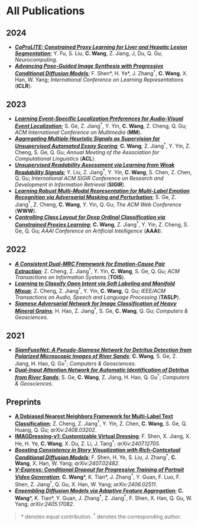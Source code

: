 # All Publications

## 2024

<!-- - ***Multi-Prompting Decoder Helps Better Language Understanding***; Z. Cheng\*, Z. Chen\*, Z. Jiang<sup>†</sup>, Y. Yin, **C. Wang**, S. Ge, Y. Liu, Q. Gu; *Conference on Empirical Methods in Natural Language Processing* (**EMNLP, Findings**). -->
- [***CoProLITE: Constrained Proxy Learning for Liver and Hepatic Lesion Segmentation***](https://doi.org/10.1016/j.neucom.2024.128014); Y. Fu, S. Liu, **C. Wang**, Z. Jiang, J, Du, Q. Gu; *Neurocomputing*.
- [***Advancing Pose-Guided Image Synthesis with Progressive Conditional Diffusion Models***](https://doi.org/10.48550/arXiv.2310.06313); F. Shen\*, H. Ye\*, J. Zhang<sup>†</sup>, **C. Wang**, X. Han, W. Yang; *International Conference on Learning Representations* (**ICLR**).

## 2023

- [***Learning Event-Specific Localization Preferences for Audio-Visual Event Localization***](https://doi.org/10.1145/3581783.3612506); S. Ge, Z. Jiang<sup>†</sup>, Y. Yin, **C. Wang**, Z. Cheng, Q. Gu; *ACM International Conference on Multimedia* (**MM**).
- [***Aggregating Multiple Heuristic Signals as Supervision for Unsupervised Automated Essay Scoring***](https://aclanthology.org/2023.acl-long.782/); **C. Wang**, Z. Jiang<sup>†</sup>, Y. Yin, Z. Cheng, S. Ge, Q. Gu; *Annual Meeting of the Association for Computational Linguistics* (**ACL**).
- [***Unsupervised Readability Assessment via Learning from Weak Readability Signals***](https://dl.acm.org/doi/10.1145/3539618.3591695); Y. Liu, Z. Jiang<sup>†</sup>, Y. Yin, **C. Wang**, S. Chen, Z. Chen, Q. Gu; *International ACM SIGIR Conference on Research and Development in Information Retrieval* (**SIGIR**).
- [***Learning Robust Multi-Modal Representation for Multi-Label Emotion Recognition via Adversarial Masking and Perturbation***](https://doi.org/10.1145/3543507.3583258); S. Ge, Z. Jiang<sup>†</sup>, Z. Cheng, **C. Wang**, Y. Yin, Q. Gu; *The ACM Web Conference* (**WWW**).
- [***Controlling Class Layout for Deep Ordinal Classification via Constrained Proxies Learning***](https://doi.org/10.1609/aaai.v37i2.25345); **C. Wang**, Z. Jiang<sup>†</sup>, Y. Yin, Z. Cheng, S. Ge, Q. Gu; *AAAI Conference on Artificial Intelligence* (**AAAI**).

## 2022

- [***A Consistent Dual-MRC Framework for Emotion-Cause Pair Extraction***](https://doi.org/10.1145/3558548); Z. Cheng, Z. Jiang<sup>†</sup>, Y. Yin, **C. Wang**, S. Ge, Q. Gu; *ACM Transactions on Information Systems* (**TOIS**).
- [***Learning to Classify Open Intent via Soft Labeling and Manifold Mixup***](https://doi.org/10.1109/TASLP.2022.3145308); Z. Cheng, Z. Jiang<sup>†</sup>, Y. Yin, **C. Wang**, Q. Gu; *IEEE/ACM Transactions on Audio, Speech and Language Processing* (**TASLP**).
- [***Siamese Adversarial Network for Image Classification of Heavy Mineral Grains***](https://doi.org/10.1016/j.cageo.2021.105016); H. Hao, Z. Jiang<sup>†</sup>, S. Ge, **C. Wang**, Q. Gu; *Computers & Geosciences*.

## 2021

- [***SiamFuseNet: A Pseudo-Siamese Network for Detritus Detection from Polarized Microscopic Images of River Sands***](https://doi.org/10.1016/j.cageo.2021.104912); **C. Wang**, S. Ge, Z. Jiang, H. Hao, Q. Gu<sup>†</sup>; *Computers & Geosciences*.
- [***Dual-Input Attention Network for Automatic Identification of Detritus from River Sands***](https://doi.org/10.1016/j.cageo.2021.104735); S. Ge, **C. Wang**, Z. Jiang, H. Hao, Q. Gu<sup>†</sup>; *Computers & Geosciences*.

## Preprints

- [**A Debiased Nearest Neighbors Framework for Multi-Label Text Classification**](); Z. Cheng, Z. Jiang<sup>†</sup>, Y. Yin, Z. Chen, **C. Wang**, S. Ge, Q. Huang, Q. Gu; *arXiv:2408.03202*.
- [**IMAGDressing-v1: Customizable Virtual Dressing**](https://arxiv.org/abs/2407.12705); F. Shen, X. Jiang, X. He, H. Ye, **C. Wang**, X. Du, Z. Li, J. Tang<sup>†</sup>; *arXiv:2407.12705*.
- [***Boosting Consistency in Story Visualization with Rich-Contextual Conditional Diffusion Models***](https://arxiv.org/abs/2407.02482); F. Shen, H. Ye, S. Liu, J. Zhang<sup>†</sup>, **C. Wang**, X. Han, W. Yang; *arXiv:2407.02482*.
- [***V-Express: Conditional Dropout for Progressive Training of Portrait Video Generation***](https://arxiv.org/abs/2406.02511); **C. Wang**\*, K. Tian\*, J. Zhang<sup>†</sup>, Y. Guan, F. Luo, F. Shen, Z. Jiang<sup>†</sup>, Q. Gu, X. Han, W. Yang; *arXiv:2406.02511*.
- [***Ensembling Diffusion Models via Adaptive Feature Aggregation***](https://arxiv.org/abs/2405.17082); **C. Wang**\*, K. Tian\*, Y. Guan, J. Zhang<sup>†</sup>, Z. Jiang<sup>†</sup>, F. Shen, X. Han, Q. Gu, W. Yang; *arXiv:2405.17082*.

> \* denotes equal contribution. <sup>†</sup> denotes the corresponding author.
